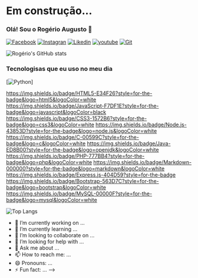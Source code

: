 # Em construção...

### Olá! Sou o Rogério Augusto 👋

[![Facebook](https://img.shields.io/badge/Facebook-1877F2?style=for-the-badge&logo=facebook&logoColor=white)](https://www.facebook.com/rogerio.augusto.7737)
[![Instagran](https://img.shields.io/badge/Instagram-E4405F?style=for-the-badge&logo=instagram&logoColor=white)](https://www.instagram.com/rogerio_augustoraa/)
[![Likedin](https://img.shields.io/badge/LinkedIn-0077B5?style=for-the-badge&logo=linkedin&logoColor=white)](https://www.linkedin.com/in/rog%C3%A9rio-augusto-14a34429/)
[![youtube](https://img.shields.io/badge/YouTube-FF0000?style=for-the-badge&logo=youtube&logoColor=white)](https://www.youtube.com/channel/UCpJsXpUzUfV_fCO9njef1CQ)
[![Git](https://img.shields.io/badge/GitHub-100000?style=for-the-badge&logo=github&logoColor=white)](https://github.com/raa-russo?tab=repositories)

![Rogério's GitHub stats](https://github-readme-stats.vercel.app/api?username=russogusto&show_icons=true&theme=dracula)

### Tecnologisas que eu uso no meu dia 
[![Python](https://img.shields.io/badge/Python-3776AB?style=for-the-badge&logo=python&logoColor=white)]

https://img.shields.io/badge/HTML5-E34F26?style=for-the-badge&logo=html5&logoColor=white
https://img.shields.io/badge/JavaScript-F7DF1E?style=for-the-badge&logo=javascript&logoColor=black
https://img.shields.io/badge/CSS3-1572B6?style=for-the-badge&logo=css3&logoColor=white
https://img.shields.io/badge/Node.js-43853D?style=for-the-badge&logo=node.js&logoColor=white
https://img.shields.io/badge/C-00599C?style=for-the-badge&logo=c&logoColor=white
	https://img.shields.io/badge/Java-ED8B00?style=for-the-badge&logo=openjdk&logoColor=white
 https://img.shields.io/badge/PHP-777BB4?style=for-the-badge&logo=php&logoColor=white
 https://img.shields.io/badge/Markdown-000000?style=for-the-badge&logo=markdown&logoColor=white
 https://img.shields.io/badge/Express.js-404D59?style=for-the-badge
 https://img.shields.io/badge/Bootstrap-563D7C?style=for-the-badge&logo=bootstrap&logoColor=white
 https://img.shields.io/badge/MySQL-00000F?style=for-the-badge&logo=mysql&logoColor=white

![Top Langs](https://github-readme-stats.vercel.app/api/top-langs/?username=anuraghazra&layout=compact)

- 🔭 I’m currently working on ...
- 🌱 I’m currently learning ...
- 👯 I’m looking to collaborate on ...
- 🤔 I’m looking for help with ...
- 💬 Ask me about ...
- 📫 How to reach me: ...
- 😄 Pronouns: ...
- ⚡ Fun fact: ...
-->

